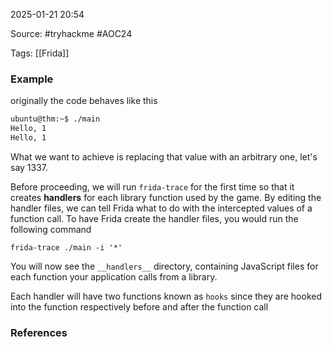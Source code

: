 
2025-01-21 20:54

Source: #tryhackme #AOC24 

Tags: [[Frida]]
### Example

originally the code behaves like this 
```sh
ubuntu@thm:~$ ./main
Hello, 1
Hello, 1
```
  
What we want to achieve is replacing that value with an arbitrary one, let's say 1337.

Before proceeding, we will run `frida-trace` for the first time so that it creates **handlers** for each library function used by the game. 
By editing the handler files, we can tell Frida what to do with the intercepted values of a function call. 
To have Frida create the handler files, you would run the following command

```
frida-trace ./main -i '*'
```

You will now see the `__handlers__` directory, containing JavaScript files for each function your application calls from a library.

Each handler will have two functions known as `hooks` since they are hooked into the function respectively before and after the function call






### References
